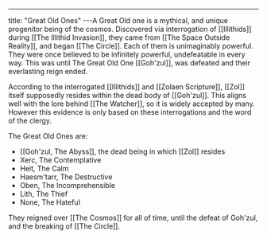 ---
title: "Great Old Ones"
---A Great Old one is a mythical, and unique progenitor being of the cosmos. Discovered via interrogation of [[Illithids]] during [[The Illithid Invasion]], they came from [[The Space Outside Reality]], and began [[The Circle]]. Each of them is unimaginably powerful. They were once believed to be infinitely powerful, undefeatable in every way. This was until The Great Old One [[Goh'zul]], was defeated and their everlasting reign ended.

According to the interrogated [[Illithids]] and [[Zolaen Scripture]], [[Zol]] itself supposedly resides within the dead body of [[Goh'zul]]. This aligns well with the lore behind [[The Watcher]], so it is widely accepted by many. However this evidence is only based on these interrogations and the word of the clergy.

The Great Old Ones are:
- [[Goh'zul, The Abyss]], the dead being in which [[Zol]] resides
- Xerc, The Contemplative
- Heit, The Calm
- Haesm'tarr, The Destructive
- Oben, The Incomprehensible
- Lith, The Thief
- None, The Hateful

They reigned over [[The Cosmos]] for all of time, until the defeat of Goh'zul, and the breaking of [[The Circle]].
